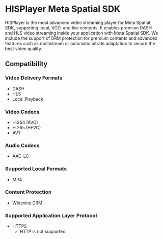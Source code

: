 # HISPlayer Meta Spatial SDK

HISPlayer is the most advanced video streaming player for Meta Spatial SDK, supporting local, VOD, and live contents. It enables premium DASH and HLS video streaming inside your application with Meta Spatial SDK. We include the support of DRM protection for premium contents and advanced features such as multistream or automatic bitrate adaptation to secure the best video quality.

## Compatibility

### Video Delivery Formats
  * DASH
  * HLS
  * Local Playback

### Video Codecs
  * H.264 (AVC)
  * H.265 (HEVC)
  * AV1

### Audio Codecs
  * AAC-LC

### Supported Local Formats
* MP4

### Content Protection
  * Widevine DRM 

### Supported Application Layer Protocol
  * HTTPS
    * HTTP is not supported

